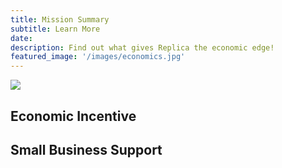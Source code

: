 ```yaml
---
title: Mission Summary
subtitle: Learn More
date:
description: Find out what gives Replica the economic edge!
featured_image: '/images/economics.jpg'
---
```


![](/images/purchasing.jpg)

## Economic Incentive

## Small Business Support

